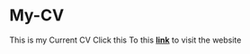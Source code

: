 # My-CV

This is my Current CV
Click this To  this <a target="_blank" href="https://Takudzwa-SE2023
.github.io/My-CV/index.html">**link**</a> to visit the website
